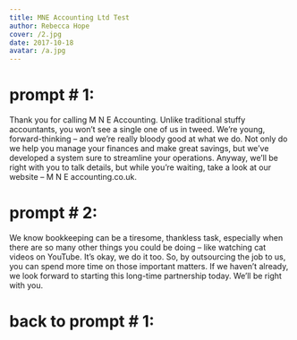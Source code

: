 ```yaml
---
title: MNE Accounting Ltd Test
author: Rebecca Hope
cover: /2.jpg
date: 2017-10-18
avatar: /a.jpg
---
```


<!--more-->

# prompt # 1:

Thank you for calling M N E Accounting. Unlike traditional stuffy accountants, you won’t see a single one of us in tweed. We’re young, forward-thinking – and we’re really bloody good at what we do. Not only do we help you manage your finances and make great savings, but we’ve developed a system sure to streamline your operations. Anyway, we’ll be right with you to talk details, but while you’re waiting, take a look at our website – M N E accounting.co.uk.

# prompt # 2:

We know bookkeeping can be a tiresome, thankless task, especially when there are so many other things you could be doing – like watching cat videos on YouTube. It’s okay, we do it too. So, by outsourcing the job to us, you can spend more time on those important matters. If we haven’t already, we look forward to starting this long-time partnership today. We’ll be right with you.

# back to prompt # 1:
